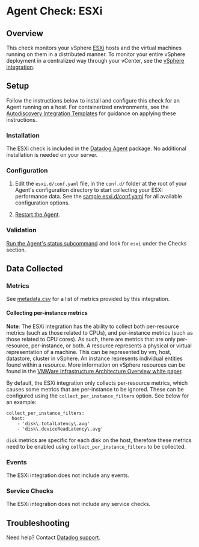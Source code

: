 # Agent Check: ESXi

## Overview

This check monitors your vSphere [ESXi][1] hosts and the virtual machines running on them in a distributed manner. To monitor your entire vSphere deployment in a centralized way through your vCenter, see the [vSphere integration][11].

## Setup

Follow the instructions below to install and configure this check for an Agent running on a host. For containerized environments, see the [Autodiscovery Integration Templates][3] for guidance on applying these instructions.

### Installation

The ESXi check is included in the [Datadog Agent][2] package.
No additional installation is needed on your server.

### Configuration

1. Edit the `esxi.d/conf.yaml` file, in the `conf.d/` folder at the root of your Agent's configuration directory to start collecting your ESXi performance data. See the [sample esxi.d/conf.yaml][4] for all available configuration options.

2. [Restart the Agent][5].

### Validation

[Run the Agent's status subcommand][6] and look for `esxi` under the Checks section.

## Data Collected

### Metrics

See [metadata.csv][7] for a list of metrics provided by this integration.


#### Collecting per-instance metrics

**Note**: The ESXi integration has the ability to collect both per-resource metrics (such as those related to CPUs), and per-instance metrics (such as those related to CPU cores). As such, there are metrics that are only per-resource, per-instance, or both.
A resource represents a physical or virtual representation of a machine. This can be represented by vm, host, datastore, cluster in vSphere.
An instance represents individual entities found within a resource. More information on vSphere resources can be found in the [VMWare Infrastructure Architecture Overview white paper][10].

By default, the ESXi integration only collects per-resource metrics, which causes some metrics that are per-instance to be ignored. These can be configured using the `collect_per_instance_filters` option. See below for an example:

```
collect_per_instance_filters:
  host:
    - 'disk\.totalLatency\.avg'
    - 'disk\.deviceReadLatency\.avg'
```

`disk` metrics are specific for each disk on the host, therefore these metrics need to be enabled using `collect_per_instance_filters` to be collected.


### Events

The ESXi integration does not include any events.

### Service Checks

The ESXi integration does not include any service checks.

## Troubleshooting

Need help? Contact [Datadog support][9].


[1]: https://www.vmware.com/products/esxi-and-esx.html
[2]: https://app.datadoghq.com/account/settings/agent/latest
[3]: https://docs.datadoghq.com/agent/kubernetes/integrations/
[4]: https://github.com/DataDog/integrations-core/blob/master/esxi/datadog_checks/esxi/data/conf.yaml.example
[5]: https://docs.datadoghq.com/agent/guide/agent-commands/#start-stop-and-restart-the-agent
[6]: https://docs.datadoghq.com/agent/guide/agent-commands/#agent-status-and-information
[7]: https://github.com/DataDog/integrations-core/blob/master/esxi/metadata.csv
[8]: https://github.com/DataDog/integrations-core/blob/master/esxi/assets/service_checks.json
[9]: https://docs.datadoghq.com/help/
[10]: https://www.vmware.com/pdf/vi_architecture_wp.pdf
[11]: https://docs.datadoghq.com/integrations/vsphere/
